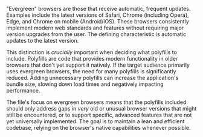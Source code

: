 "Evergreen" browsers are those that receive automatic, frequent updates.  Examples include the latest versions of Safari, Chrome (including Opera), Edge, and Chrome on mobile (Android/iOS). These browsers consistently implement modern web standards and features without requiring major version upgrades from the user. The defining characteristic is automatic updates to the latest version.

This distinction is *crucially* important when deciding what polyfills to include. Polyfills are code that provides modern functionality in older browsers that don't yet support it natively.  If the target audience primarily uses evergreen browsers, the need for many polyfills is significantly reduced.  Adding unnecessary polyfills can increase the application's bundle size, slowing down load times and negatively impacting performance.

The file's focus on evergreen browsers means that the polyfills included should only address gaps in *very* old or unusual browser versions that might still be encountered, or to support specific, advanced features that are not yet universally implemented. The goal is to maintain a lean and efficient codebase, relying on the browser's native capabilities whenever possible.